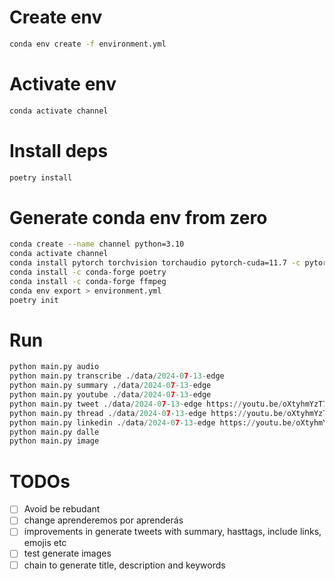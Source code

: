 # Create env

```sh
conda env create -f environment.yml
```

# Activate env

```sh
conda activate channel
```

# Install deps

```sh
poetry install
```

# Generate conda env from zero
```sh
conda create --name channel python=3.10
conda activate channel
conda install pytorch torchvision torchaudio pytorch-cuda=11.7 -c pytorch -c nvidia
conda install -c conda-forge poetry
conda install -c conda-forge ffmpeg
conda env export > environment.yml
poetry init

```

# Run
```py
python main.py audio
python main.py transcribe ./data/2024-07-13-edge
python main.py summary ./data/2024-07-13-edge
python main.py youtube ./data/2024-07-13-edge
python main.py tweet ./data/2024-07-13-edge https://youtu.be/oXtyhmYzT70 "Developers"
python main.py thread ./data/2024-07-13-edge https://youtu.be/oXtyhmYzT70 "Developers"
python main.py linkedin ./data/2024-07-13-edge https://youtu.be/oXtyhmYzT70 "Developers" "text" "video"
python main.py dalle
python main.py image
``` 

# TODOs

- [ ] Avoid be rebudant
- [ ] change aprenderemos por aprenderás
- [ ] improvements in generate tweets with summary, hasttags, include links, emojis etc
- [ ] test generate images
- [ ] chain to generate title, description and keywords